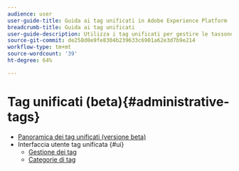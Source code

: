 ```yaml
---
audience: user
user-guide-title: Guida ai tag unificati in Adobe Experience Platform
breadcrumb-title: Guida ai tag unificati
user-guide-description: Utilizza i tag unificati per gestire le tassonomie dei metadati. Scopri come creare tag e categorie di tag.
source-git-commit: de258d0e9fe8304b239633c6901a62e3d7b9e214
workflow-type: tm+mt
source-wordcount: '39'
ht-degree: 64%

---
```



# Tag unificati (beta){#administrative-tags}

* [Panoramica dei tag unificati (versione beta)](overview.md)
* Interfaccia utente tag unificata {#ui}
   * [Gestione dei tag](ui/managing-tags.md)
   * [Categorie di tag](ui/tags-categories.md)
